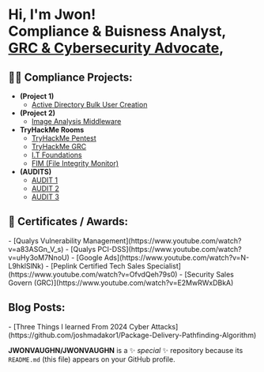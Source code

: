 <h1>Hi, I'm Jwon! <br/><a >Compliance & Buisness Analyst</a>, <a href="(https://www.linkedin.com/in/jwonvaughn/)/">GRC & Cybersecurity Advocate</a>,

<h2>👨‍💻 Compliance Projects:</h2>

- <b>(Project 1)</b>
  - [Active Directory Bulk User Creation](https://github.com/joshmadakor1/AD_PS)
- <b>(Project 2)</b>
  - [Image Analysis Middleware](https://github.com/joshmadakor1/4chan-Image-Analysis-Middleware-C964)
- <b>TryHackMe Rooms</b>
  - [TryHackMe Pentest](https://github.com/joshmadakor1/Sentinel-Lab)
  - [TryHackMe GRC](https://github.com/joshmadakor1/Jwipe.PowerShell)
  - [I.T Foundations](https://github.com/joshmadakor1/AD_PS)
  - [FIM (File Integrity Monitor)](https://github.com/joshmadakor1/PowerShell-Integrity-FIM)
- <b>(AUDITS)</b>
  - [AUDIT 1](https://github.com/joshmadakor1/EncrypterPOC)
  - [AUDIT 2](https://github.com/joshmadakor1/DecrypterPOC)
  - [AUDIT 3](https://github.com/joshmadakor1/Key-Logger-With-Email)
 
  
<h2>📄 Certificates / Awards:</h2>
- [Qualys Vulnerability Management](https://www.youtube.com/watch?v=a83ASGn_V_s)
- [Qualys PCI-DSS](https://www.youtube.com/watch?v=uHy3oM7NnoU)
- [Google Ads](https://www.youtube.com/watch?v=N-L9hklSlNk)
- [Peplink Certified Tech Sales Specialist](https://www.youtube.com/watch?v=OfvdQeh79s0)
- [Security Sales Govern (GRC)](https://www.youtube.com/watch?v=E2MwRWxDBkA)

<h2> Blog Posts:</h2>
- [Three Things I learned From 2024 Cyber Attacks](https://github.com/joshmadakor1/Package-Delivery-Pathfinding-Algorithm)



**JWONVAUGHN/JWONVAUGHN** is a ✨ _special_ ✨ repository because its `README.md` (this file) appears on your GitHub profile.
